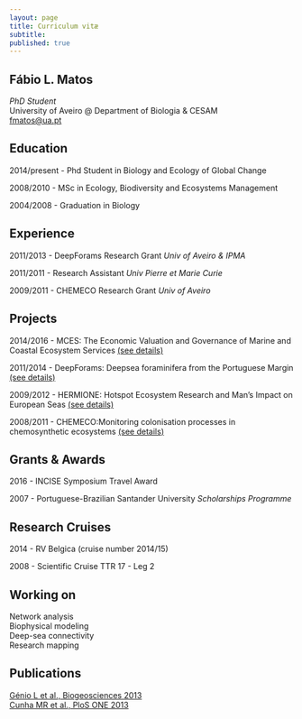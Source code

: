```yaml
---
layout: page
title: Curriculum vitæ
subtitle: 
published: true
---
```

## **Fábio L. Matos**  
_PhD Student_  
University of Aveiro @ Department of Biologia & CESAM  
fmatos@ua.pt

## **Education**
 
2014/present - Phd Student in Biology and Ecology of Global Change
 
2008/2010 - MSc in Ecology, Biodiversity and Ecosystems Management
 
2004/2008 - Graduation in Biology 

## **Experience**
 
2011/2013 - DeepForams Research Grant _Univ of Aveiro & IPMA_  

2011/2011 - Research Assistant _Univ Pierre et Marie Curie_  

2009/2011 - CHEMECO Research Grant _Univ of Aveiro_  
 
## **Projects**
 
2014/2016 - MCES: The Economic Valuation and Governance of Marine and Coastal Ecosystem Services [(see details)](http://www.cesam.ua.pt/index.php?menu=200&language=eng&tabela=projectosdetail&projectid=646) 

2011/2014 - DeepForams: Deepsea foraminifera from the Portuguese Margin [(see details)](http://www.cesam.ua.pt/index.php?menu=200&language=eng&tabela=projectosdetail&projectid=245)

2009/2012 - HERMIONE: Hotspot Ecosystem Research and Man’s Impact on European Seas [(see details)](http://www.cesam.ua.pt/index.php?menu=200&language=eng&tabela=projectosdetail&projectid=286)

2008/2011 - CHEMECO:Monitoring colonisation processes in chemosynthetic ecosystems [(see details)](http://www.cesam.ua.pt/index.php?menu=200&language=eng&tabela=projectosdetail&projectid=289)
 
## **Grants & Awards**
 
2016 - INCISE Symposium Travel Award  

2007 - Portuguese-Brazilian Santander University _Scholarships Programme_  

## **Research Cruises**  
 
2014 - RV Belgica (cruise number 2014/15)  

2008 - Scientific Cruise TTR 17 - Leg 2

## **Working on**  

Network analysis  
Biophysical modeling  
Deep-sea connectivity  
Research mapping  

## **Publications**  
 
[Génio L et al., Biogeosciences 2013](http://dx.doi.org/10.5194/bg-10-5159-2013)  
[Cunha MR et al., PloS ONE 2013](http://dx.doi.org/10.1371/journal.pone.0076688)  
